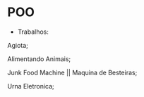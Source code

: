 # POO
* Trabalhos:

Agiota; 

Alimentando Animais;

Junk Food Machine || Maquina de Besteiras;

Urna Eletronica;

